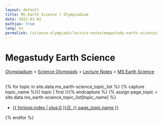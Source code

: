 ```yaml
---
layout: default
title: MS Earth Science | Olympiadium
date: 2022-01-01
mathjax: true
lang: ko
permalink: /science-olympiads/lecture-notes/megastudy-earth-science/
---
```

<h1>Megastudy Earth Science</h1>
<a href="{{ site.homeurl }}">Olympiadium</a> > <a href="{{ site.homeurl }}science-olympiads/">Science Olympiads</a> > <a href="{{ site.homeurl }}science-olympiads/lecture-notes/">Lecture Notes</a> > <a href="{{ site.homeurl }}science-olympiads/lecture-notes/megastudy-earth-science/">MS Earth Science</a><br><br>

{% for topic in site.data.ms_earth-science_topic_list %}
{% capture topic_name %}{{ topic | first }}{% endcapture %}
{% assign page_topic = site.data.ms_earth-science_topic_list[topic_name] %}
  <ul class="actions fit big">
  <li><a href="{{ site.baseurl }}{{ page.permalink}}chapter-{{ forloop.index | plus:0 }}" class="button fit big">{{ forloop.index | plus:0 }}강. {{ page_topic.name }}</a></li>
  </ul>
{% endfor %}
